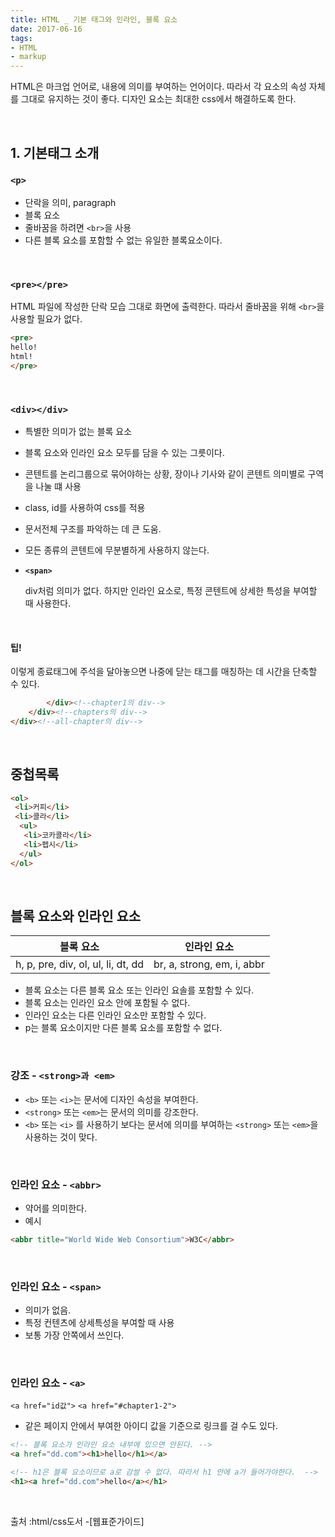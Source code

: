 ```yaml
---
title: HTML _ 기본 태그와 인라인, 블록 요소
date: 2017-06-16
tags:
- HTML
- markup
---
```


HTML은 마크업 언어로, 내용에 의미를 부여하는 언어이다. 따라서 각 요소의 속성 자체를 그대로 유지하는 것이 좋다. 디자인 요소는 최대한 css에서 해결하도록 한다.

<br>

## 1. 기본태그 소개

### `<p>`

- 단락을 의미, paragraph
- 블록 요소
- 줄바꿈을 하려면 `<br>`을 사용
- 다른 블록 요소를 포함할 수 없는 유일한 블록요소이다.

<br>

### `<pre></pre>`

HTML 파일에 작성한 단락 모습 그대로 화면에 출력한다. 따라서 줄바꿈을 위해 `<br>`을 사용할 필요가 없다.

```html
<pre>
hello!
html!
</pre>
```

<br>

### `<div></div>`

- 특별한 의미가 없는 블록 요소
- 블록 요소와 인라인 요소 모두를 담을 수 있는 그릇이다.
- 콘텐트를 논리그룹으로 묶어야하는 상황, 장이나 기사와 같이 콘텐트 의미별로 구역을 나눌 떄 사용
- class, id를 사용하여 css를 적용
- 문서전체 구조를 파악하는 데 큰 도움.
- 모든 종류의 콘텐트에 무분별하게 사용하지 않는다.

- **`<span>`** <br>

  div처럼 의미가 없다. 하지만 인라인 요소로, 특정 콘텐트에 상세한 특성을 부여할 때 사용한다.

<br>

#### 팁!

  이렇게 종료태그에 주석을 달아놓으면 나중에 닫는 태그를 매칭하는 데 시간을 단축할 수 있다.

```html
		</div><!--chapter1의 div-->
	</div><!--chapters의 div-->
</div><!--all-chapter의 div-->
```

<br>

## 중첩목록

```html
<ol>
 <li>커피</li>
 <li>콜라</li>
  <ul>
   <li>코카콜라</li>
   <li>펩시</li>
  </ul>
</ol>
```

<br>

## 블록 요소와 인라인 요소

|블록 요소|인라인 요소|
|:-----:|:-------:|
|h, p, pre, div, ol, ul, li, dt, dd|br, a, strong, em, i, abbr|

- 블록 요소는 다른 블록 요소 또는 인라인 요솔를 포함할 수 있다.
- 블록 요소는 인라인 요소 안에 포함될 수 없다.
- 인라인 요소는 다른 인라인 요소만 포함할 수 있다.
- p는 블록 요소이지만 다른 블록 요소를 포함할 수 없다.

<br>

### 강조 - `<strong>과 <em>`

- `<b>` 또는 `<i>`는 문서에 디자인 속성을 부여한다.
- `<strong>` 또는 `<em>`는 문서의 의미를 강조한다.
- `<b>` 또는 `<i>` 를 사용하기 보다는 문서에 의미를 부여하는 `<strong>` 또는 `<em>`을 사용하는 것이 맞다.

<br>

### 인라인 요소 - `<abbr>`

- 약어를 의미한다.
- 예시

```html
<abbr title="World Wide Web Consortium">W3C</abbr>
```

<br>

### 인라인 요소 - `<span>`

- 의미가 없음.
- 특정 컨텐츠에 상세특성을 부여할 때 사용
- 보통 가장 안쪽에서 쓰인다.

<br>

### 인라인 요소 - `<a>`

`<a href="id값">`
`<a href="#chapter1-2">`

- 같은 페이지 안에서 부여한 아이디 값을 기준으로 링크를 걸 수도 있다.

```html
<!-- 블록 요소가 인라인 요소 내부에 있으면 안된다. -->
<a href="dd.com"><h1>hello</h1></a>

<!-- h1은 블록 요소이므로 a로 감쌀 수 없다. 따라서 h1 안에 a가 들어가야한다.  -->
<h1><a href="dd.com">hello</a></h1>
```
<br>

출처 :html/css도서 -[웹표준가이드]
